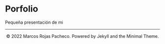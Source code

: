 # Porfolio
Pequeña presentación de mi

---
<center>© 2022 Marcos Rojas Pacheco. Powered by Jekyll and the Minimal Theme.</center>